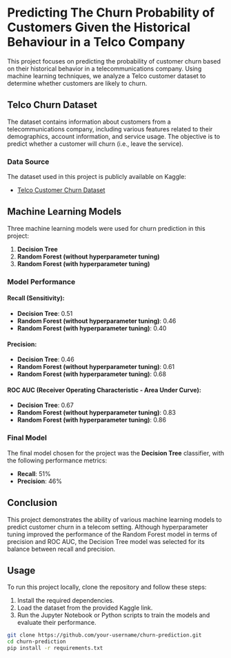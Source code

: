 # Predicting The Churn Probability of Customers Given the Historical Behaviour in a Telco Company

This project focuses on predicting the probability of customer churn based on their historical behavior in a telecommunications company. Using machine learning techniques, we analyze a Telco customer dataset to determine whether customers are likely to churn.

## Telco Churn Dataset

The dataset contains information about customers from a telecommunications company, including various features related to their demographics, account information, and service usage. The objective is to predict whether a customer will churn (i.e., leave the service).

### Data Source

The dataset used in this project is publicly available on Kaggle:

- [Telco Customer Churn Dataset](https://www.kaggle.com/datasets/blastchar/telco-customer-churn)

## Machine Learning Models

Three machine learning models were used for churn prediction in this project:
1. **Decision Tree**
2. **Random Forest (without hyperparameter tuning)**
3. **Random Forest (with hyperparameter tuning)**

### Model Performance

#### Recall (Sensitivity):
- **Decision Tree**: 0.51
- **Random Forest (without hyperparameter tuning)**: 0.46
- **Random Forest (with hyperparameter tuning)**: 0.40

#### Precision:
- **Decision Tree**: 0.46
- **Random Forest (without hyperparameter tuning)**: 0.61
- **Random Forest (with hyperparameter tuning)**: 0.68

#### ROC AUC (Receiver Operating Characteristic - Area Under Curve):
- **Decision Tree**: 0.67
- **Random Forest (without hyperparameter tuning)**: 0.83
- **Random Forest (with hyperparameter tuning)**: 0.86

### Final Model
The final model chosen for the project was the **Decision Tree** classifier, with the following performance metrics:
- **Recall**: 51%
- **Precision**: 46%

## Conclusion

This project demonstrates the ability of various machine learning models to predict customer churn in a telecom setting. Although hyperparameter tuning improved the performance of the Random Forest model in terms of precision and ROC AUC, the Decision Tree model was selected for its balance between recall and precision.

## Usage

To run this project locally, clone the repository and follow these steps:
1. Install the required dependencies.
2. Load the dataset from the provided Kaggle link.
3. Run the Jupyter Notebook or Python scripts to train the models and evaluate their performance.

```bash
git clone https://github.com/your-username/churn-prediction.git
cd churn-prediction
pip install -r requirements.txt
